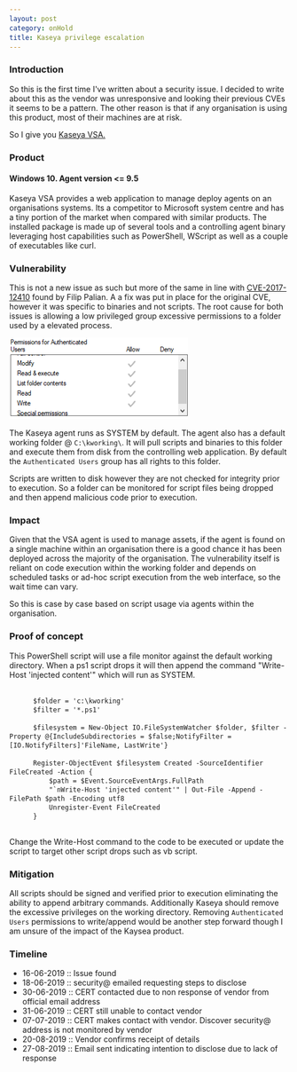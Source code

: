 ```yaml
---
layout: post
category: onHold
title: Kaseya privilege escalation
---
```


<h3>Introduction</h3>
<p>
So this is the first time I've written about a security issue.
I decided to write about this as the vendor was unresponsive and looking their previous CVEs it seems to be a
pattern. The other reason is that if any organisation is using this product, most of their machines are at risk. 

So I give you <a href="https://www.kaseya.com/products/vsa/">Kaseya VSA.</a>
</p>

<h3>Product</h3>
<h4>Windows 10. Agent version <= 9.5</h4>
<p>
Kaseya VSA provides a web application to manage deploy agents on an organisations systems.
Its a competitor to Microsoft system centre and has a tiny portion of the market when compared with similar products.
The installed package is made up of several tools and a controlling agent binary leveraging host capabilities such as PowerShell, WScript as well as a couple of executables like curl.
</p>
  
<h3>Vulnerability</h3>
<p>
This is not a new issue as such but more of the same in line with <a href="https://www.securityfocus.com/archive/1/541884/30/300/threaded">CVE-2017-12410</a> found by Filip Palian.
A a fix was put in place for the original CVE, however it was specific to binaries and not scripts.
The root cause for both issues is allowing a low privileged group excessive permissions to a folder used by a elevated process.
 
</p>

  <img src="/images/authenticated.png" />
  
<p>
The Kaseya agent runs as SYSTEM by default.
The agent also has a default working folder @ <code class="highlighter-rouge">C:\kworking\</code>.
It will pull scripts and binaries to this folder and execute them from disk from the controlling web application.
By default the <code class="highlighter-rouge">Authenticated Users</code> group has all rights to this folder.

Scripts are written to disk however they are not checked for integrity prior to execution.
So a folder can be monitored for script files being dropped and then append malicious code prior to execution.
</p>

<h3>Impact</h3>
<p>
Given that the VSA agent is used to manage assets, if the agent is found on a single machine within an organisation there is a good chance it has been deployed across the majority of the organisation. The vulnerability itself is reliant on code execution within the working folder and depends on scheduled tasks or ad-hoc script execution from the web interface, so the wait time can vary.

So this is case by case based on script usage via agents within the organisation.
</p>

<h3>Proof of concept</h3>
This PowerShell script will use a file monitor against the default working directory.
When a ps1 script drops it will then append the command "Write-Host 'injected content'" which will run as SYSTEM.

<pre>
  <code>
      $folder = 'c:\kworking' 
      $filter = '*.ps1'                          

      $filesystem = New-Object IO.FileSystemWatcher $folder, $filter -Property @{IncludeSubdirectories = $false;NotifyFilter =  [IO.NotifyFilters]'FileName, LastWrite'}

      Register-ObjectEvent $filesystem Created -SourceIdentifier FileCreated -Action { 
          $path = $Event.SourceEventArgs.FullPath 
          "`nWrite-Host 'injected content'" | Out-File -Append -FilePath $path -Encoding utf8 
          Unregister-Event FileCreated
      }
  </code>
</pre>

Change the Write-Host command to the code to be executed or update the script to target other script drops such as vb script.
</p>

<h3>Mitigation</h3>
<p>
All scripts should be signed and verified prior to execution eliminating the ability to append arbitrary commands. Additionally Kaseya should remove the excessive privileges on the working directory. 
Removing <code class="highlighter-rouge">Authenticated Users</code> permissions to write/append would be another step forward though I am unsure of the impact of the Kaysea product.
</p>

<h3>Timeline</h3>
<ul>
  <li>16-06-2019 :: Issue found</li>
  <li>18-06-2019 :: security@ emailed requesting steps to disclose</li>  
  <li>30-06-2019 :: CERT contacted due to non response of vendor from official email address</li>
  <li>31-06-2019 :: CERT still unable to contact vendor</li>
  <li>07-07-2019 :: CERT makes contact with vendor. Discover security@ address is not monitored by vendor</li>
  <li>20-08-2019 :: Vendor confirms receipt of details</li>
  <li>27-08-2019 :: Email sent indicating intention to disclose due to lack of response</li>
</ul>
